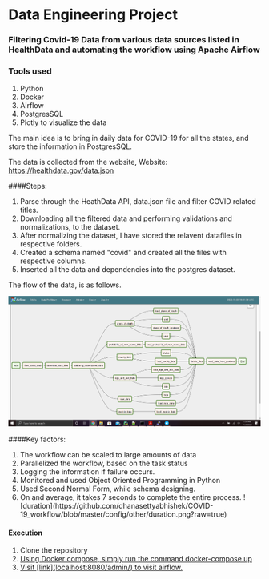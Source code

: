# Data Engineering Project

### Filtering Covid-19 Data from various data sources listed in HealthData and automating the workflow using Apache Airflow

### Tools used
<ol>
  <li> Python  </li>
  <li> Docker </li>
  <li> Airflow </li>
  <li> PostgresSQL </li>
  <li>Plotly to visualize the data</li>
 </ol>
  

The main idea is to bring in daily data for COVID-19 for all the states, and store the information in PostgresSQL.

The data is collected from the website,
Website: https://healthdata.gov/data.json

####Steps:
<ol>
<li> Parse through the HeathData API, data.json file and filter COVID related titles. 
</li>
<li> Downloading all the filtered data and performing validations and normalizations, to the dataset.
</li>
<li> After normalizing the dataset, I have stored the relavent datafiles in respective folders.
</li>
<li> Created a schema named "covid" and created all the files with respective columns.
</li>
<li> Inserted all the data and dependencies into the postgres dataset.
</li>
</ol>

The flow of the data, is as follows.

![workflow](https://github.com/dhanasettyabhishek/COVID-19_workflow/blob/master/config/other/workflow.png?raw=true)


####Key factors:
<ol>
<li>The workflow can be scaled to large amounts of data</li>
<li>Parallelized the workflow, based on the task status</li>
<li>Logging the information if failure occurs.</li>
<li>Monitored and used Object Oriented Programming in Python</li>
<li>Used Second Normal Form, while schema designing.</li>
<li>On and average, it takes 7 seconds to complete the entire process.
![duration](https://github.com/dhanasettyabhishek/COVID-19_workflow/blob/master/config/other/duration.png?raw=true)</li>
</ol>

#### Execution

<ol>
<li>Clone the repository <a href = "https://github.com/dhanasettyabhishek/COVID-19_workflow.git"/></li>
<li>Using Docker compose, simply run the command docker-compose up</li>
<li>Visit [link](localhost:8080/admin/) to visit airflow.</li>
</ol>